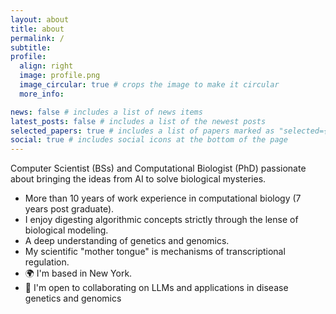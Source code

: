 ```yaml
---
layout: about
title: about
permalink: /
subtitle: 
profile:
  align: right
  image: profile.png
  image_circular: true # crops the image to make it circular
  more_info:

news: false # includes a list of news items
latest_posts: false # includes a list of the newest posts
selected_papers: true # includes a list of papers marked as "selected={true}"
social: true # includes social icons at the bottom of the page
---
```


Computer Scientist (BSs) and Computational Biologist (PhD) passionate about bringing the ideas from AI to solve biological mysteries. 

- More than 10 years of work experience in computational biology (7 years post graduate).
- I enjoy digesting algorithmic concepts strictly through the lense of biological modeling.
- A deep understanding of genetics and genomics.
- My scientific "mother tongue" is mechanisms of transcriptional regulation.
- 🌍 I'm based in New York.
- 🤝 I'm open to collaborating on LLMs and applications in disease genetics and genomics
